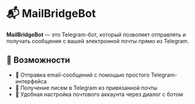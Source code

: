 # 📬 MailBridgeBot

**MailBridgeBot** — это Telegram-бот, который позволяет отправлять и получать сообщения с вашей электронной почты прямо из Telegram.

## 🚀 Возможности

- 🔹 Отправка email-сообщений с помощью простого Telegram-интерфейса
- 🔹 Получение писем в Telegram из привязанной почты
- 🔹 Удобная настройка почтового аккаунта через диалог с ботом
